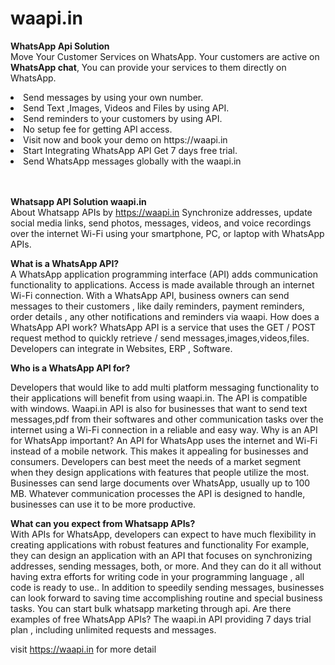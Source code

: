 # waapi.in

**WhatsApp Api Solution**<br>
Move Your Customer Services on WhatsApp.
Your customers are active on **WhatsApp chat**, You can provide your services to them directly on WhatsApp.

<li>Send messages by using your own number.
<li>Send Text ,Images, Videos and Files by using API.
<li>Send reminders to your customers by using API.
<li>No setup fee for getting API access.
<li>Visit now and book your demo on https://waapi.in 
<li>Start Integrating WhatsApp API Get 7 days free trial.
<li>Send WhatsApp messages globally with the waapi.in</li>

<br><br>
**Whatsapp API Solution waapi.in** <br>
About Whatsapp APIs by https://waapi.in
Synchronize addresses, update social media links, send photos, messages, videos, and voice recordings over the internet Wi-Fi using your smartphone, PC, or laptop with WhatsApp APIs.

**What is a WhatsApp API?**<br>
A WhatsApp application programming interface (API) adds communication functionality to applications. Access is made available through an internet Wi-Fi connection. With a WhatsApp API, business owners can send messages to their customers , like daily reminders, payment reminders, order details , any other notifications and reminders via waapi.
How does a WhatsApp API work?
WhatsApp API is a service that uses the GET / POST  request method to quickly retrieve / send  messages,images,videos,files. Developers can integrate in Websites, ERP , Software.

**Who is a WhatsApp API for?**

Developers that would like to add multi platform messaging functionality to their applications will benefit from using waapi.in. The API is compatible with windows.
Waapi.in API is also for businesses that want to send text messages,pdf from their softwares and other communication tasks over the internet using a Wi-Fi connection in a reliable and easy way.
Why is an API for WhatsApp important?
An API for WhatsApp uses the internet and Wi-Fi instead of a mobile network. This makes it appealing for businesses and consumers. Developers can best meet the needs of a market segment when they design applications with features that people utilize the most.
Businesses can send large documents over WhatsApp, usually up to 100 MB. Whatever communication processes the API is designed to handle, businesses can use it to be more productive.

**What can you expect from Whatsapp APIs?**<br>
With APIs for WhatsApp, developers can expect to have much flexibility in creating applications with robust features and functionality For example, they can design an application with an API that focuses on synchronizing addresses, sending messages, both, or more. And they can do it all without having extra efforts for writing code in your programming language , all code is ready to use..
In addition to speedily sending messages, businesses can look forward to saving time accomplishing routine and special business tasks. 
You can start bulk whatsapp marketing through api.
Are there examples of free WhatsApp APIs?
The waapi.in API providing 7 days trial plan , including unlimited requests and messages.
 
visit https://waapi.in for more detail

